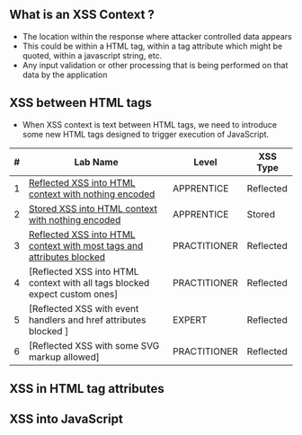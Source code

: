 
## What is an XSS Context ?
- The location within the response where attacker controlled data appears
- This could be within a HTML tag, within a tag attribute which might be quoted, within a javascript string, etc.
- Any input validation or other processing that is being performed on that data by the application

## XSS between HTML tags

- When XSS context is text between HTML tags, we need to introduce some new HTML tags designed to trigger execution of JavaScript.

| #   | Lab Name                                                                   | Level        | XSS Type  |
| --- | -------------------------------------------------------------------------- | ------------ | --------- |
| 1   | [Reflected XSS into HTML context with nothing encoded](Reflected%20XSS%20into%20HTML%20context%20with%20nothing%20encoded.md)                     | APPRENTICE   | Reflected |
| 2   | [Stored XSS into HTML context with nothing encoded](Stored%20XSS%20into%20HTML%20context%20with%20nothing%20encoded.md)                        | APPRENTICE   | Stored    |
| 3   | [Reflected XSS into HTML context with most tags and attributes blocked](Reflected%20XSS%20into%20HTML%20context%20with%20most%20tags%20and%20attributes%20blocked.md)    | PRACTITIONER | Reflected |
| 4   | [Reflected XSS into HTML context with all tags blocked expect custom ones] | PRACTITIONER | Reflected |
| 5   | [Reflected XSS with event handlers and href attributes blocked ]           | EXPERT       | Reflected |
| 6   | [Reflected XSS with some SVG markup allowed]                               | PRACTITIONER | Reflected | 

## XSS in HTML tag attributes

## XSS into JavaScript

